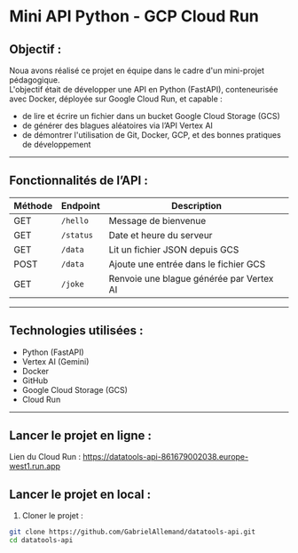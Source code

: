 #  Mini API Python - GCP Cloud Run

##  Objectif :

Noua avons réalisé ce projet en équipe dans le cadre d'un mini-projet pédagogique.  
L'objectif était de développer une API en Python (FastAPI), conteneurisée avec Docker, déployée sur Google Cloud Run, et capable :

- de lire et écrire un fichier dans un bucket Google Cloud Storage (GCS)
- de générer des blagues aléatoires via l’API Vertex AI
- de démontrer l'utilisation de Git, Docker, GCP, et des bonnes pratiques de développement

---

##  Fonctionnalités de l’API :

| Méthode | Endpoint    | Description |
|---------|-------------|-------------|
| GET     | `/hello`    | Message de bienvenue |
| GET     | `/status`   | Date et heure du serveur |
| GET     | `/data`     | Lit un fichier JSON depuis GCS |
| POST    | `/data`     | Ajoute une entrée dans le fichier GCS |
| GET     | `/joke`     | Renvoie une blague générée par Vertex AI |

---

##  Technologies utilisées :

- Python (FastAPI)
- Vertex AI (Gemini)
- Docker
- GitHub
- Google Cloud Storage (GCS)
- Cloud Run 

---
## Lancer le projet en ligne :

Lien du Cloud Run : https://datatools-api-861679002038.europe-west1.run.app

##  Lancer le projet en local :

1. Cloner le projet :

```bash
git clone https://github.com/GabrielAllemand/datatools-api.git
cd datatools-api
```


